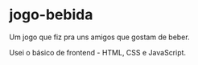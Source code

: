 # jogo-bebida
Um jogo que fiz pra uns amigos que gostam de beber.

Usei o básico de frontend - HTML, CSS e JavaScript.
